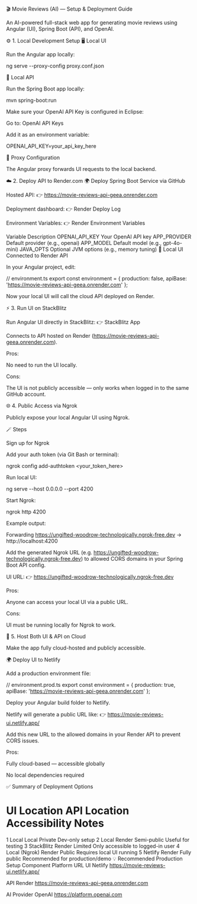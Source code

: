 🎬 Movie Reviews (AI) — Setup & Deployment Guide

An AI-powered full-stack web app for generating movie reviews using Angular (UI), Spring Boot (API), and OpenAI.

⚙️ 1. Local Development Setup
🖥️ Local UI

Run the Angular app locally:

ng serve --proxy-config proxy.conf.json

🧩 Local API

Run the Spring Boot app locally:

mvn spring-boot:run


Make sure your OpenAI API Key is configured in Eclipse:

Go to: OpenAI API Keys

Add it as an environment variable:

OPENAI_API_KEY=your_api_key_here

🔄 Proxy Configuration

The Angular proxy forwards UI requests to the local backend.

☁️ 2. Deploy API to Render.com
🌍 Deploy Spring Boot Service via GitHub

Hosted API:
👉 https://movie-reviews-api-geea.onrender.com

Deployment dashboard:
👉 Render Deploy Log

Environment Variables:
👉 Render Environment Variables

Variable	Description
OPENAI_API_KEY	Your OpenAI API key
APP_PROVIDER	Default provider (e.g., openai)
APP_MODEL	Default model (e.g., gpt-4o-mini)
JAVA_OPTS	Optional JVM options (e.g., memory tuning)
🧭 Local UI Connected to Render API

In your Angular project, edit:

// environment.ts
export const environment = {
  production: false,
  apiBase: 'https://movie-reviews-api-geea.onrender.com'
};


Now your local UI will call the cloud API deployed on Render.

⚡ 3. Run UI on StackBlitz

Run Angular UI directly in StackBlitz:
👉 StackBlitz App

Connects to API hosted on Render (https://movie-reviews-api-geea.onrender.com).

Pros:

No need to run the UI locally.

Cons:

The UI is not publicly accessible — only works when logged in to the same GitHub account.

🌐 4. Public Access via Ngrok

Publicly expose your local Angular UI using Ngrok.

🪄 Steps

Sign up for Ngrok

Add your auth token (via Git Bash or terminal):

ngrok config add-authtoken <your_token_here>


Run local UI:

ng serve --host 0.0.0.0 --port 4200


Start Ngrok:

ngrok http 4200


Example output:

Forwarding  https://ungifted-woodrow-technologically.ngrok-free.dev -> http://localhost:4200


Add the generated Ngrok URL (e.g. https://ungifted-woodrow-technologically.ngrok-free.dev)
to allowed CORS domains in your Spring Boot API config.

UI URL:
👉 https://ungifted-woodrow-technologically.ngrok-free.dev

Pros:

Anyone can access your local UI via a public URL.

Cons:

UI must be running locally for Ngrok to work.

🚀 5. Host Both UI & API on Cloud

Make the app fully cloud-hosted and publicly accessible.

🌍 Deploy UI to Netlify

Add a production environment file:

// environment.prod.ts
export const environment = {
  production: true,
  apiBase: 'https://movie-reviews-api-geea.onrender.com'
};


Deploy your Angular build folder to Netlify.

Netlify will generate a public URL like:
👉 https://movie-reviews-ui.netlify.app/

Add this new URL to the allowed domains in your Render API to prevent CORS issues.

Pros:

Fully cloud-based — accessible globally

No local dependencies required

✅ Summary of Deployment Options
#	UI Location	API Location	Accessibility	Notes
1	Local	Local	Private	Dev-only setup
2	Local	Render	Semi-public	Useful for testing
3	StackBlitz	Render	Limited	Only accessible to logged-in user
4	Local (Ngrok)	Render	Public	Requires local UI running
5	Netlify	Render	Fully public	Recommended for production/demo
💡 Recommended Production Setup
Component	Platform	URL
UI	Netlify	https://movie-reviews-ui.netlify.app/

API	Render	https://movie-reviews-api-geea.onrender.com

AI Provider	OpenAI	https://platform.openai.com